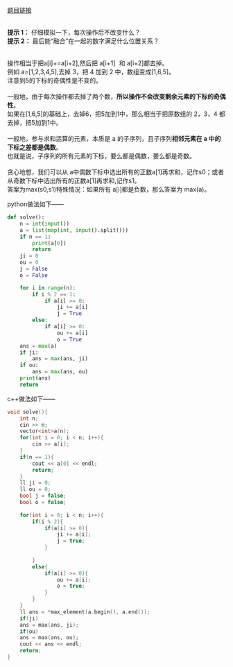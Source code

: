 [题目链接](https://codeforces.com/problemset/problem/1844/C)

<br>**提示 1：** 仔细模拟一下，每次操作后不改变什么？
<br>**提示 2：** 最后能“融合”在一起的数字满足什么位置关系？

<br>操作相当于把a[i]+=a[i+2],然后把 a[i+1］和 a[i+2]都去掉。
<br>例如 a=[1,2,3,4,5],去掉 3，把 4 加到 2 中，数组变成[1,6,5]。
<br>注意到5的下标的奇偶性是不变的。
<br>
<br>一般地，由于每次操作都去掉了两个数，**所以操作不会改变剩余元素的下标的奇偶性**。
<br>如果在[1,6,5]的基础上，去掉6，把5加到1中，那么相当于把原数组的 2，3，4 都去掉，把5加到1中。
<br>
<br>一般地，参与求和运算的元素，本质是 a 的子序列，且子序列**相邻元素在 a 中的下标之差都是偶数**。
<br>也就是说，子序列的所有元素的下标，要么都是偶数，要么都是奇数。
<br>
<br>贪心地想，我们可以从 a中偶数下标中选出所有的正数a[1]再求和，记作s0；或者从奇数下标中选出所有的正数a[1]再求和,记作s1。
<br>答案为max(s0,s1)特殊情况：如果所有 a[i]都是负数，那么答案为 max(a)。

python做法如下——
```python 
def solve():
    n = int(input()) 
    a = list(map(int, input().split()))  
    if n == 1:
        print(a[0])
        return
    ji = 0  
    ou = 0 
    j = False 
    o = False 

    for i in range(n):
        if i % 2 == 1:
            if a[i] >= 0:
                ji += a[i]
                j = True
        else: 
            if a[i] >= 0:
                ou += a[i]
                o = True
    ans = max(a) 
    if ji:
        ans = max(ans, ji)
    if ou:
        ans = max(ans, ou)
    print(ans)
    return
```
c++做法如下——
```c++
void solve(){
    int n;
    cin >> n;
    vector<int>a(n);
    for(int i = 0; i < n; i++){
        cin >> a[i];
    }
    if(n == 1){
        cout << a[0] << endl;
        return;
    }
    ll ji = 0;
    ll ou = 0;
    bool j = false;
    bool o = false;
 
    for(int i = 0; i < n; i++){
        if(i % 2){
            if(a[i] >= 0){
                ji += a[i];
                j = true;
            }
 
        }
        else{
            if(a[i] >= 0){
                ou += a[i];
                o = true;
            }
        }
    }
    ll ans = *max_element(a.begin(), a.end());
    if(ji)
    ans = max(ans, ji);
    if(ou)
    ans = max(ans, ou);
    cout << ans << endl;
    return;
}
```
